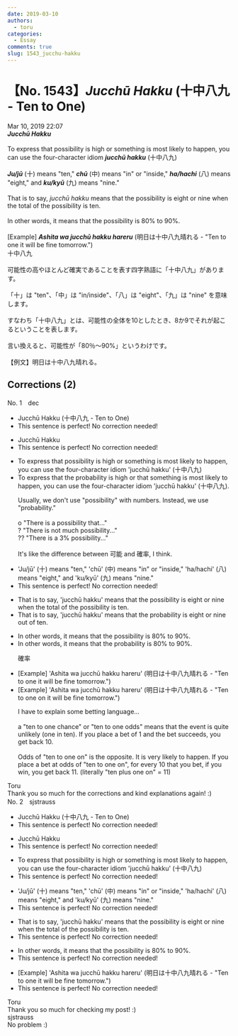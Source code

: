 ```yaml
---
date: 2019-03-10
authors:
  - toru
categories:
  - Essay
comments: true
slug: 1543_jucchu-hakku
---
```


# 【No. 1543】<strong><em>Jucchū Hakku</strong></em> (十中八九 - Ten to One)
<div class="date">Mar 10, 2019 22:07</div>
<div id="post"><div id="body_show_ori">
<strong><em>Jucchū Hakku</strong></em><br/><br/>To express that possibility is high or something is most likely to happen, you can use the four-character idiom <strong><em>jucchū hakku</em></strong> (十中八九)<br/><br/><strong><em>Ju/jū</em></strong> (十) means "ten," <strong><em>chū</em></strong> (中) means "in" or "inside," <strong><em>ha/hachi</em></strong> (八) means "eight," and <strong><em>ku/kyū</em></strong> (九) means "nine."<br/><br/>That is to say, <em>jucchū hakku</em> means that the possibility is eight or nine when the total of the possibility is ten.<br/><br/>In other words, it means that the possibility is 80% to 90%.<br/><br/>[Example] <strong><em>Ashita wa jucchū hakku hareru</em></strong> (明日は十中八九晴れる - "Ten to one it will be fine tomorrow.")
</div></div>

<!-- more -->

<div id="post_ja"><div id="body_show_mo">
十中八九<br/><br/>可能性の高やほとんど確実であることを表す四字熟語に「十中八九」があります。<br/><br/>「十」は "ten"、「中」は "in/inside"、「八」は "eight"、「九」は "nine" を意味します。<br/><br/>すなわち「十中八九」とは、可能性の全体を10としたとき、8か9でそれが起こるということを表します。<br/><br/>言い換えると、可能性が「80％～90%」というわけです。<br/><br/>【例文】明日は十中八九晴れる。
</div></div>

## Corrections (2)
<div id="block"><div class="first_name"> No. 1　<span class="just_name">dec</span></div><div id="block2">
<ul class="correction_field">
<li class="incorrect">Jucchū Hakku (十中八九 - Ten to One)</li>
<li class="corrected perfect">This sentence is perfect! No correction needed!</li>
</ul>
<ul class="correction_field">
<li class="incorrect">Jucchū Hakku</li>
<li class="corrected perfect">This sentence is perfect! No correction needed!</li>
</ul>
<ul class="correction_field">
<li class="incorrect">To express that possibility is high or something is most likely to happen, you can use the four-character idiom 'jucchū hakku' (十中八九)</li>
<li class="corrected correct">
To express that the <span class="f_blue">probability</span> is high or <span class="f_blue">that</span> something is most likely to happen, you can use the four-character idiom 'jucchū hakku' (十中八九)<span class="f_blue">.</span>
<p class="correction_comment">Usually, we don't use "possibility" with numbers. Instead, we use "probability."<br/><br/>o "There is a possibility that..." <br/>? "There is not much possibility..."<br/>?? "There is a 3% possibility..."<br/><br/>It's like the difference between 可能 and 確率, I think.</p>
</li>
</ul>
<ul class="correction_field">
<li class="incorrect">'Ju/jū' (十) means "ten," 'chū' (中) means "in" or "inside," 'ha/hachi' (八) means "eight," and 'ku/kyū' (九) means "nine."</li>
<li class="corrected perfect">This sentence is perfect! No correction needed!</li>
</ul>
<ul class="correction_field">
<li class="incorrect">That is to say, 'jucchū hakku' means that the possibility is eight or nine when the total of the possibility is ten.</li>
<li class="corrected correct">
That is to say, 'jucchū hakku' means that the <span class="f_blue">probability</span> is eight or nine <span class="f_blue">out of</span> ten.
</li>
</ul>
<ul class="correction_field">
<li class="incorrect">In other words, it means that the possibility is 80% to 90%.</li>
<li class="corrected correct">
In other words, it means that the <span class="f_blue">probability</span> is 80% to 90%.
<p class="correction_comment">確率</p>
</li>
</ul>
<ul class="correction_field">
<li class="incorrect">[Example] 'Ashita wa jucchū hakku hareru' (明日は十中八九晴れる - "Ten to one it will be fine tomorrow.")</li>
<li class="corrected correct">
[Example] 'Ashita wa jucchū hakku hareru' (明日は十中八九晴れる - "Ten to one <span class="f_blue">on </span>it will be fine tomorrow.")
<p class="correction_comment">I have to explain some betting language...<br/><br/>a "ten to one chance" or "ten to one odds" means that the event is quite unlikely (one in ten). If you place a bet of 1 and the bet succeeds, you get back 10.<br/><br/>Odds of "ten to one on" is the opposite. It is very likely to happen. If you place a bet at odds of "ten to one on", for every 10 that you bet, if you win, you get back 11. (literally "ten plus one on" = 11)</p>
</li>
</ul>
</div><div class="name"><span class="just_name">Toru</span><br>
Thank you so much for the corrections and kind explanations again! :)
</div>
</div>
<div id="block"><div class="first_name"> No. 2　<span class="just_name">sjstrauss</span></div><div id="block2">
<ul class="correction_field">
<li class="incorrect">Jucchū Hakku (十中八九 - Ten to One)</li>
<li class="corrected perfect">This sentence is perfect! No correction needed!</li>
</ul>
<ul class="correction_field">
<li class="incorrect">Jucchū Hakku</li>
<li class="corrected perfect">This sentence is perfect! No correction needed!</li>
</ul>
<ul class="correction_field">
<li class="incorrect">To express that possibility is high or something is most likely to happen, you can use the four-character idiom 'jucchū hakku' (十中八九)</li>
<li class="corrected perfect">This sentence is perfect! No correction needed!</li>
</ul>
<ul class="correction_field">
<li class="incorrect">'Ju/jū' (十) means "ten," 'chū' (中) means "in" or "inside," 'ha/hachi' (八) means "eight," and 'ku/kyū' (九) means "nine."</li>
<li class="corrected perfect">This sentence is perfect! No correction needed!</li>
</ul>
<ul class="correction_field">
<li class="incorrect">That is to say, 'jucchū hakku' means that the possibility is eight or nine when the total of the possibility is ten.</li>
<li class="corrected perfect">This sentence is perfect! No correction needed!</li>
</ul>
<ul class="correction_field">
<li class="incorrect">In other words, it means that the possibility is 80% to 90%.</li>
<li class="corrected perfect">This sentence is perfect! No correction needed!</li>
</ul>
<ul class="correction_field">
<li class="incorrect">[Example] 'Ashita wa jucchū hakku hareru' (明日は十中八九晴れる - "Ten to one it will be fine tomorrow.")</li>
<li class="corrected perfect">This sentence is perfect! No correction needed!</li>
</ul>
</div><div class="name"><span class="just_name">Toru</span><br>
Thank you so much for checking my post! :)
</div>
<div class="name"><span class="just_name">sjstrauss</span><br>
No problem :)
</div>
</div>
